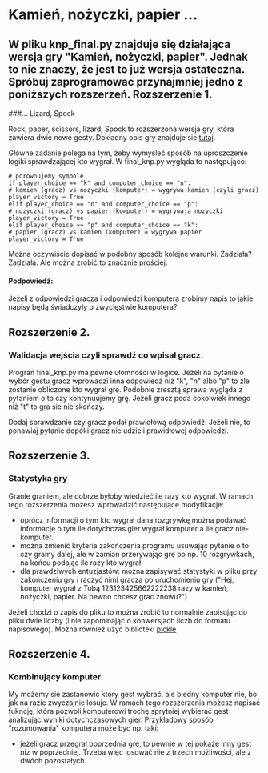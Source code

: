 Kamień, nożyczki, papier ...
========================
W pliku knp_final.py znajduje się działająca wersja gry "Kamień, nożyczki, papier". Jednak to nie znaczy, że jest to już wersja ostateczna. Spróbuj zaprogramowac przynajmniej jedno z poniższych rozszerzeń.
Rozszerzenie 1. 
---------------
###... Lizard, Spock

Rock, paper, scissors, lizard, Spock to rozszerzona wersja gry, która zawiera dwie nowe gesty. Dokładny opis gry znajduje sie [tutaj](http://pl.wikipedia.org/wiki/Papier,_kamie%C5%84,_no%C5%BCyce,_jaszczurka,_Spock).

Główne zadanie polega na tym, żeby wymyśleć sposób na uproszczenie logiki sprawdzającej kto wygrał. W final_knp.py wygląda to następująco:

```
# porownujemy symbole
if player_choice == "k" and computer_choice == "n":
# kamien (gracz) vs nozyczki (komputer) = wygrywa kamien (czyli gracz)
player_victory = True
elif player_choice == "n" and computer_choice == "p":
# nozyczki (gracz) vs papier (komputer) = wygrywaja nozyczki
player_victory = True
elif player_choice == "p" and computer_choice == "k":
# papier (gracz) vs kamien (komputer) = wygrywa papier
player_victory = True
```
Można oczywiście dopisać w podobny sposób kolejne warunki. Zadziała? Zadziała.
Ale można zrobić to znacznie prościej. 
#### Podpowiedź: 
Jeżeli z odpowiedzi gracza i odpowiedzi komputera zrobimy napis to jakie napisy będą świadczyły o zwycięstwie komputera?

Rozszerzenie 2.
---------------
### Walidacja wejścia czyli sprawdź co wpisał gracz.
Progran final_knp.py ma pewne ułomności w logice.
Jeżeli na pytanie o wybór gestu gracz wprowadzi inna odpowiedź niż "k", "n" albo "p" to źle zostanie obliczone kto wygrał grę. Podobnie zresztą sprawa wygląda z pytaniem o to czy kontynuujemy grę. Jeżeli gracz poda cokolwiek innego niż "t" to gra sie nie skończy.

Dodaj sprawdzanie czy gracz podał prawidłową odpowiedź. Jeżeli nie, to ponawiaj pytanie dopóki gracz nie udzieli prawidłowej odpowiedzi.

Rozszerzenie 3. 
---------------
### Statystyka gry
Granie graniem, ale dobrze byłoby wiedzieć ile razy kto wygrał. W ramach tego rozszerzenia możesz wprowadzić następujące modyfikacje:
* oprócz informacji o tym kto wygrał dana rozgrywkę można podawać informację o tym ile dotychczas gier wygrał komputer a ile gracz nie-komputer.
* można zmienić kryteria zakończenia programu usuwając pytanie o to czy gramy dalej, ale w zamian przerywając grę po np. 10 rozgrywkach, na końcu podając ile razy kto wygrał.
* dla prawdziwych entuzjastów: można zapisywać statystyki w pliku przy zakończeniu gry i raczyć nimi gracza po uruchomieniu gry ("Hej, komputer wygrał z Tobą 123123425662222238 razy w kamień, nożyczki, papier. Na pewno chcesz grac znowu?")

Jeżeli chodzi o zapis do pliku to można zrobić to normalnie zapisując do pliku dwie liczby (i nie zapominając o konwersjach liczb do formatu napisowego). Można również użyć biblioteki [pickle](https://docs.python.org/3.4/library/pickle.html)


Rozszerzenie 4. 
---------------
### Kombinujący komputer.
My możemy sie zastanowic który gest wybrać, ale biedny komputer nie, bo jak na razie zwyczajnie losuje. W ramach tego rozszerzenia możesz napisać fukncję, która pozwoli komputerowi trochę sprytniej wybierać gest analizując wyniki dotychczasowych gier. 
Przykładowy sposób "rozumowania" komputera może byc np. taki:
* jeżeli gracz przegrał poprzednia grę, to pewnie w tej pokaże inny gest niz w poprzedniej. Trzeba więc losować nie z trzech możliwości, ale z dwóch pozostałych.

